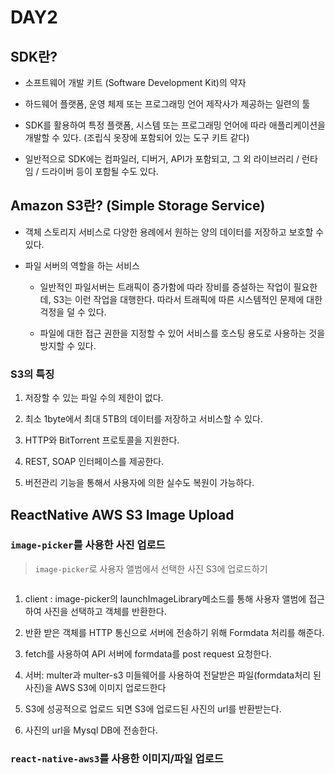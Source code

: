# DAY2

## SDK란?

* 소프트웨어 개발 키트 (Software Development Kit)의 약자

* 하드웨어 플랫폼, 운영 체제 또는 프로그래밍 언어 제작사가 제공하는 일련의 툴

* SDK를 활용하여 특정 플랫폼, 시스템 또는 프로그래밍 언어에 따라 애플리케이션을 개발할 수 있다. 
  (조립식 옷장에 포함되어 있는 도구 키트 같다)

* 일반적으로 SDK에는 컴파일러, 디버거, API가 포함되고, 그 외 라이브러리 / 런타임 / 드라이버 등이 포함될 수도 있다.



## Amazon S3란? (Simple Storage Service)

* 객체 스토리지 서비스로 다양한 용례에서 원하는 양의 데이터를 저장하고 보호할 수 있다.

* 파일 서버의 역할을 하는 서비스
  
  * 일반적인 파일서버는 트래픽이 증가함에 따라 장비를 증설하는 작업이 필요한데, S3는 이런 작업을 대행한다. 따라서 트래픽에 따른 시스템적인 문제에 대한 걱정을 덜 수 있다.
  
  * 파일에 대한 접근 권한을 지정할 수 있어 서비스를 호스팅 용도로 사용하는 것을 방지할 수 있다.



### S3의 특징

1. 저장할 수 있는 파일 수의 제한이 없다.

2. 최소 1byte에서 최대 5TB의 데이터를 저장하고 서비스할 수 있다.

3. HTTP와 BitTorrent 프로토콜을 지원한다.

4. REST, SOAP 인터페이스를 제공한다.

5. 버전관리 기능을 통해서 사용자에 의한 실수도 복원이 가능하다.





## ReactNative AWS S3 Image Upload

### `image-picker`를 사용한 사진 업로드

> `image-picker`로 사용자 앨범에서 선택한 사진 S3에 업로드하기

<img title="" src="https://img1.daumcdn.net/thumb/R1280x0/?scode=mtistory2&fname=https%3A%2F%2Fk.kakaocdn.net%2Fdn%2FcpapGC%2FbtrAKjwMtuS%2FL0tZO8KhKcx74MnRwDCkyk%2Fimg.png" alt="">



1. client : image-picker의 launchImageLibrary메소드를 통해 사용자 앨범에 접근하여 사진을 선택하고 객체를 반환한다.

2. 반환 받은 객체를 HTTP 통신으로 서버에 전송하기 위해 Formdata 처리를 해준다.

3. fetch를 사용하여 API 서버에 formdata를 post request 요청한다.

4. 서버: multer과 multer-s3 미들웨어를 사용하여 전달받은 파일(formdata처리 된 사진)을 AWS S3에 이미지 업로드한다

5. S3에 성공적으로 업로드 되면 S3에 업로드된 사진의 url를 반환받는다.

6. 사진의 url을 Mysql DB에 전송한다.



### `react-native-aws3`를 사용한 이미지/파일 업로드


